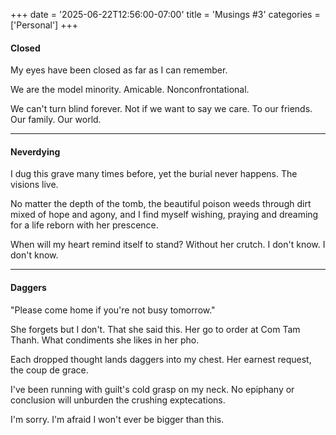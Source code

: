 +++
date = '2025-06-22T12:56:00-07:00'
title = 'Musings #3'
categories = ['Personal']
+++

#### Closed

My eyes have been closed as far as I can remember. 

We are the model minority. Amicable. Nonconfrontational. 

We can't turn blind forever. Not if we want to say we care. To our friends. Our family. Our world.  

---

#### Neverdying

I dug this grave many times before, yet the burial never happens. The visions live. 

No matter the depth of the tomb, the beautiful poison weeds through dirt mixed of hope and agony, and I find myself wishing, praying and dreaming for a life reborn with her prescence. 

When will my heart remind itself to stand? Without her crutch. I don't know. I don't know.

---

#### Daggers

"Please come home if you're not busy tomorrow."

She forgets but I don't. That she said this. Her go to order at Com Tam Thanh. What condiments she likes in her pho. 

Each dropped thought lands daggers into my chest. Her earnest request, the coup de grace. 

I've been running with guilt's cold grasp on my neck. No epiphany or conclusion will unburden the crushing exptecations. 

I'm sorry. I'm afraid I won't ever be bigger than this.